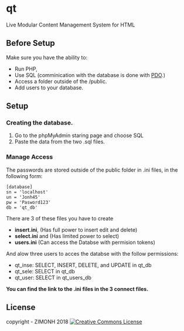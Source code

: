 # qt
Live Modular Content Management System for HTML

## Before Setup
Make sure you have the ability to:
- Run PHP,
- Use SQL  (comminication with the database is done with [PDO](http://php.net/manual/en/intro.pdo.php).)
- Access a folder outside of the /public.
- Add users to your database.

## Setup
### Creating the database.
1. Go to the phpMyAdmin staring page and choose SQL
2. Paste the data from the two .sql files.

### Manage Access
The passwords are stored outside of the public folder in .ini files, in the following form:
```
[database]
sn = 'localhost'
un = 'Jonh45'
pw = 'Pasword123'
db = 'qt_db'
```
There are 3 of these files you have to create 
- __insert.ini__, (Has full power to insert edit and delete)
- __select.ini__ and  (Has limited power to select)
- __users.ini__ (Can access the Databse with permision tokens)

And alow three users to acces the databse with the follow permissions:
- qt_inse: SELECT, INSERT, DELETE, and UPDATE in qt_db
- qt_sele: SELECT in qt_db
- qt_user: SELECT in qt_users_db

__You can find the link to the .ini files in the 3 connect files.__

## License
copyright - ZIMONH 2018
<a rel="license" href="http://creativecommons.org/licenses/by-nc-sa/4.0/"><img alt="Creative Commons License" style="border-width:0" src="https://i.creativecommons.org/l/by-nc-sa/4.0/88x31.png" /></a>
